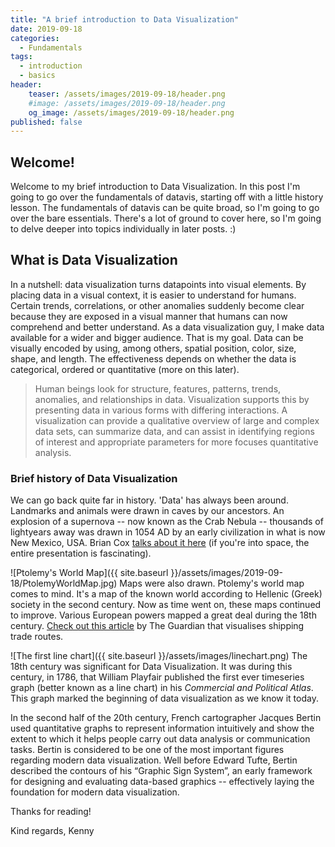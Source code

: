 ```yaml
---
title: "A brief introduction to Data Visualization"
date: 2019-09-18
categories:
  - Fundamentals
tags:
  - introduction
  - basics
header:
    teaser: /assets/images/2019-09-18/header.png
    #image: /assets/images/2019-09-18/header.png
    og_image: /assets/images/2019-09-18/header.png
published: false
---
```


## Welcome!
Welcome to my brief introduction to Data Visualization. In this post I'm going to go over the fundamentals of datavis, starting off with a little history lesson. The fundamentals of datavis can be quite broad, so I'm going to go over the bare essentials. There's a lot of ground to cover here, so I'm going to delve deeper into topics individually in later posts. :)

## What is Data Visualization
In a nutshell: data visualization turns datapoints into visual elements. By placing data in a visual context, it is easier to understand for humans. Certain trends, correlations, or other anomalies suddenly become clear because they are exposed in a visual manner that humans can now comprehend and better understand. As a data visualization guy, I make data available for a wider and bigger audience. That is my goal. Data can be visually encoded by using, among others, spatial position, color, size, shape, and length. The effectiveness depends on whether the data is categorical, ordered or quantitative (more on this later).

> Human beings look for structure, features, patterns, trends, anomalies, and relationships in data. Visualization supports this by presenting data in various forms with differing interactions. A visualization can provide a qualitative overview of large and complex data sets, can summarize data, and can assist in identifying regions of interest and appropriate parameters for more focuses quantitative analysis. 

### Brief history of Data Visualization
We can go back quite far in history. 'Data' has always been around. Landmarks and animals were drawn in caves by our ancestors. An explosion of a supernova -- now known as the Crab Nebula -- thousands of lightyears away was drawn in 1054 AD by an early civilization in what is now New Mexico, USA. Brian Cox [talks about it here](https://youtu.be/6u9YmpCg9bY?t=1020) (if you're into space, the entire presentation is fascinating). 

![Ptolemy's World Map]({{ site.baseurl }}/assets/images/2019-09-18/PtolemyWorldMap.jpg)
Maps were also drawn. Ptolemy's world map comes to mind. It's a map of the known world according to Hellenic (Greek) society in the second century. Now as time went on, these maps continued to improve. Various European powers mapped a great deal during the 18th century. [Check out this article](https://www.theguardian.com/news/datablog/2012/apr/13/shipping-routes-history-map) by The Guardian that visualises shipping trade routes.

![The first line chart]({{ site.baseurl }}/assets/images/linechart.png)
The 18th century was significant for Data Visualization. It was during this century, in 1786, that William Playfair published the first ever timeseries graph (better known as a line chart) in his *Commercial and Political Atlas*. This graph marked the beginning of data visualization as we know it today.

In the second half of the 20th century, French cartographer Jacques Bertin used quantitative graphs to represent information intuitively and show the extent to which it helps people carry out data analysis or communication tasks. Bertin is considered to be one of the most important figures regarding modern data visualization. Well before Edward Tufte, Bertin described the contours of his “Graphic Sign System”, an early framework for designing and evaluating data-based graphics -- effectively laying the foundation for modern data visualization.



Thanks for reading!

Kind regards,
Kenny